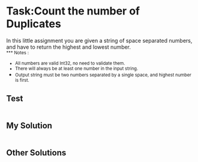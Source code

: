 # Task:Count the number of Duplicates
In this little assignment you are given a string of space separated numbers, and have to return the highest and lowest number.<br>
<small>*** Notes :
* All numbers are valid Int32, no need to validate them.
* There will always be at least one number in the input string.
* Output string must be two numbers separated by a single space, and highest number is first.</small>
## Test
```javascript
```
## My Solution
```javascript
```
## Other Solutions
```javascript
```